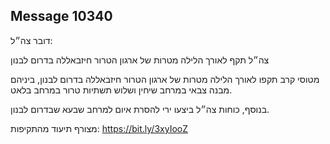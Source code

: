 ## Message 10340

דובר צה״ל:

צה״ל תקף לאורך הלילה מטרות של ארגון הטרור חיזבאללה בדרום לבנון

מטוסי קרב תקפו לאורך הלילה מטרות של ארגון הטרור חיזבאללה בדרום לבנון, ביניהם מבנה צבאי במרחב שיחין ושלוש תשתיות טרור במרחב בלאט.

בנוסף, כוחות צה״ל ביצעו ירי להסרת איום למרחב שבעא שבדרום לבנון.

מצורף תיעוד מהתקיפות: https://bit.ly/3xyIooZ

